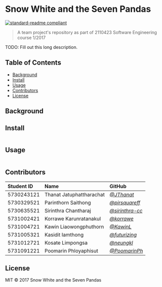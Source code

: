 # Snow White and the Seven Pandas

[![standard-readme compliant](https://img.shields.io/badge/standard--readme-OK-green.svg?style=flat-square)](https://github.com/RichardLitt/standard-readme)

> A team project&#39;s repository as part of 2110423 Software Engineering course 1/2017

TODO: Fill out this long description.

## Table of Contents

- [Background](#background)
- [Install](#install)
- [Usage](#usage)
- [Contributors](#contributors)
- [License](#license)

## Background

## Install

```
```

## Usage

```
```

## Contributors

| Student ID | Name                     | GitHub     |
|:-------------------------|:-----------|:-----------|
| 5730243121 | Thanat Jatuphattharachat | *[@JThanat](https://github.com/JThanat)* |
| 5730329521 | Parinthorn Saithong      | *[@pirsquareff](https://github.com/pirsquareff)* |
| 5730635521 | Sirinthra Chantharaj     | *[@sirinthra-cc](https://github.com/sirinthra-cc)* |
| 5731002421 | Korrawe Karunratanakul   | *[@korrawe](https://github.com/korrawe)* |
| 5731004721 | Kawin Liaowongphuthorn   | *[@KawinL](https://github.com/KawinL)* |
| 5731005321 | Kasidit Iamthong         | *[@futurizing](https://github.com/futurizing)* |
| 5731012721 | Kosate Limpongsa         | *[@neungkl](https://github.com/neungkl)* |
| 5731091221 | Poomarin Phloyaphisut    | *[@PoomarinPh](https://github.com/PoomarinPh)* |


## License

MIT © 2017 Snow White and the Seven Pandas
